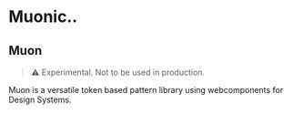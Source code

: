 # Muonic..

## Muon

> ⚠️ Experimental. Not to be used in production.

Muon is a versatile token based pattern library using webcomponents for Design Systems.
